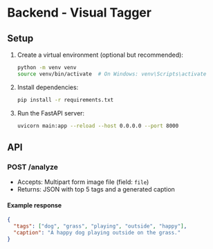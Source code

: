 # Backend - Visual Tagger

## Setup

1. Create a virtual environment (optional but recommended):
   ```bash
   python -m venv venv
   source venv/bin/activate  # On Windows: venv\Scripts\activate
   ```

2. Install dependencies:
   ```bash
   pip install -r requirements.txt
   ```

3. Run the FastAPI server:
   ```bash
   uvicorn main:app --reload --host 0.0.0.0 --port 8000
   ```

## API

### POST /analyze
- Accepts: Multipart form image file (field: `file`)
- Returns: JSON with top 5 tags and a generated caption

#### Example response
```json
{
  "tags": ["dog", "grass", "playing", "outside", "happy"],
  "caption": "A happy dog playing outside on the grass."
}
``` 